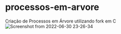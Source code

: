 # processos-em-arvore
Criação de Processos em Árvore utilizando fork em C
![Screenshot from 2022-06-30 23-26-34](https://user-images.githubusercontent.com/72109811/176811548-35077fce-311a-48fc-acf4-9b7fc0c8708f.png)
